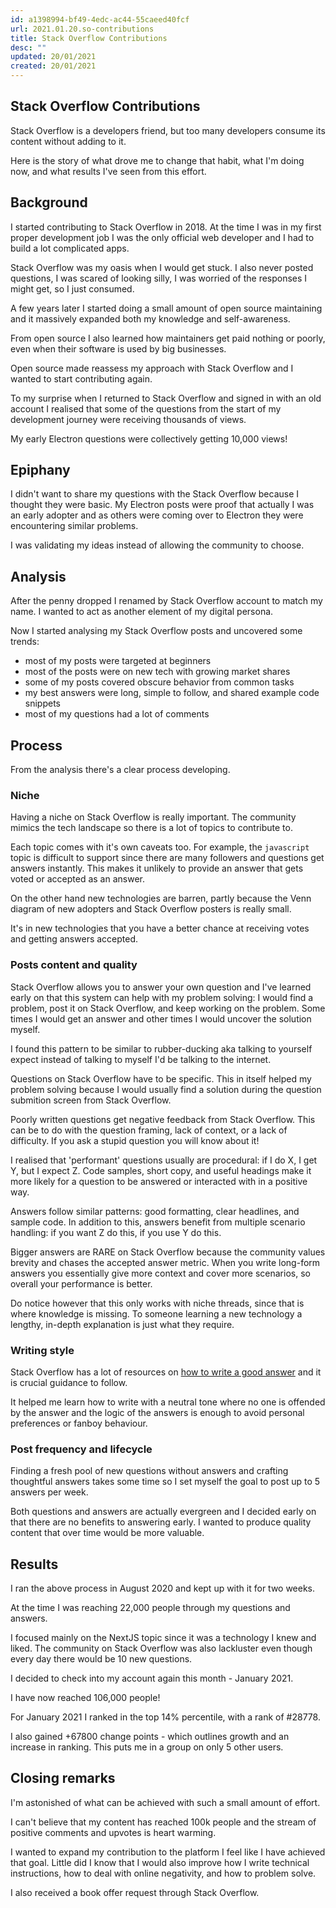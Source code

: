 ```yaml
---
id: a1398994-bf49-4edc-ac44-55caeed40fcf
url: 2021.01.20.so-contributions
title: Stack Overflow Contributions
desc: ""
updated: 20/01/2021
created: 20/01/2021
---
```


## Stack Overflow Contributions

Stack Overflow is a developers friend, but too many developers consume its content without adding to it.

Here is the story of what drove me to change that habit, what I'm doing now, and what results I've seen from this effort.

## Background

I started contributing to Stack Overflow in 2018. At the time I was in my first proper development job I was the only official web developer and I had to build a lot complicated apps.

Stack Overflow was my oasis when I would get stuck. I also never posted questions, I was scared of looking silly, I was worried of the responses I might get, so I just consumed.

A few years later I started doing a small amount of open source maintaining and it massively expanded both my knowledge and self-awareness.

From open source I also learned how maintainers get paid nothing or poorly, even when their software is used by big businesses.

Open source made reassess my approach with Stack Overflow and I wanted to start contributing again.

To my surprise when I returned to Stack Overflow and signed in with an old account I realised that some of the questions from the start of my development journey were receiving thousands of views.

My early Electron questions were collectively getting 10,000 views!

## Epiphany

I didn't want to share my questions with the Stack Overflow because I thought they were basic. My Electron posts were proof that actually I was an early adopter and as others were coming over to Electron they were encountering similar problems.

I was validating my ideas instead of allowing the community to choose.

## Analysis

After the penny dropped I renamed by Stack Overflow account to match my name. I wanted to act as another element of my digital persona.

Now I started analysing my Stack Overflow posts and uncovered some trends:

- most of my posts were targeted at beginners
- most of the posts were on new tech with growing market shares
- some of my posts covered obscure behavior from common tasks
- my best answers were long, simple to follow, and shared example code snippets
- most of my questions had a lot of comments

## Process

From the analysis there's a clear process developing.

### Niche

Having a niche on Stack Overflow is really important. The community mimics the tech landscape so there is a lot of topics to contribute to.

Each topic comes with it's own caveats too. For example, the `javascript` topic is difficult to support since there are many followers and questions get answers instantly. This makes it unlikely to provide an answer that gets voted or accepted as an answer.

On the other hand new technologies are barren, partly because the Venn diagram of new adopters and Stack Overflow posters is really small.

It's in new technologies that you have a better chance at receiving votes and getting answers accepted.

### Posts content and quality

Stack Overflow allows you to answer your own question and I've learned early on that this system can help with my problem solving: I would find a problem, post it on Stack Overflow, and keep working on the problem. Some times I would get an answer and other times I would uncover the solution myself.

I found this pattern to be similar to rubber-ducking aka talking to yourself expect instead of talking to myself I'd be talking to the internet.

Questions on Stack Overflow have to be specific. This in itself helped my problem solving because I would usually find a solution during the question submition screen from Stack Overflow.

Poorly written questions get negative feedback from Stack Overflow. This can be to do with the question framing, lack of context, or a lack of difficulty. If you ask a stupid question you will know about it!

I realised that 'performant' questions usually are procedural: if I do X, I get Y, but I expect Z. Code samples, short copy, and useful headings make it more likely for a question to be answered or interacted with in a positive way.

Answers follow similar patterns: good formatting, clear headlines, and sample code. In addition to this, answers benefit from multiple scenario handling: if you want Z do this, if you use Y do this.

Bigger answers are RARE on Stack Overflow because the community values brevity and chases the accepted answer metric. When you write long-form answers you essentially give more context and cover more scenarios, so overall your performance is better.

Do notice however that this only works with niche threads, since that is where knowledge is missing. To someone learning a new technology a lengthy, in-depth explanation is just what they require.

### Writing style

Stack Overflow has a lot of resources on [how to write a good answer](https://stackoverflow.com/help/how-to-answer) and it is crucial guidance to follow.

It helped me learn how to write with a neutral tone where no one is offended by the answer and the logic of the answers is enough to avoid personal preferences or fanboy behaviour.

### Post frequency and lifecycle

Finding a fresh pool of new questions without answers and crafting thoughtful answers takes some time so I set myself the goal to post up to 5 answers per week.

Both questions and answers are actually evergreen and I decided early on that there are no benefits to answering early. I wanted to produce quality content that over time would be more valuable.

## Results

I ran the above process in August 2020 and kept up with it for two weeks.

At the time I was reaching 22,000 people through my questions and answers.

I focused mainly on the NextJS topic since it was a technology I knew and liked. The community on Stack Overflow was also lackluster even though every day there would be 10 new questions.

I decided to check into my account again this month - January 2021.

I have now reached 106,000 people!

For January 2021 I ranked in the top 14% percentile, with a rank of #28778.

I also gained +67800 change points - which outlines growth and an increase in ranking. This puts me in a group on only 5 other users.

## Closing remarks

I'm astonished of what can be achieved with such a small amount of effort.

I can't believe that my content has reached 100k people and the stream of positive comments and upvotes is heart warming.

I wanted to expand my contribution to the platform I feel like I have achieved that goal. Little did I know that I would also improve how I write technical instructions, how to deal with online negativity, and how to problem solve.

I also received a book offer request through Stack Overflow.